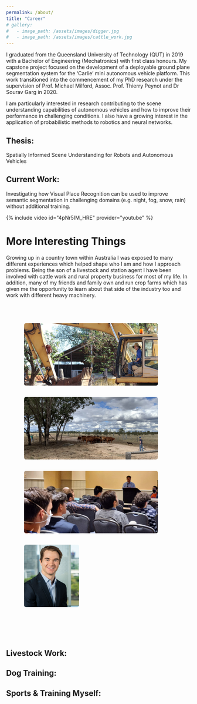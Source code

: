 ```yaml
---
permalink: /about/
title: "Career"
# gallery:
#   - image_path: /assets/images/digger.jpg
#   - image_path: /assets/images/cattle_work.jpg
---
```

<!-- # Career: -->
I graduated from the Queensland University of Technology (QUT) in 2019 with a Bachelor of Engineering (Mechatronics) with first class honours. My capstone project focused on the development of a deployable ground plane segmentation system for the ‘Carlie’ mini autonomous vehicle platform. This work transitioned into the commencement of my PhD research under the supervision of Prof. Michael Milford, Assoc. Prof. Thierry Peynot and Dr Sourav Garg in 2020.

I am particularly interested in research contributing to the scene understanding capabilities of autonomous vehicles and how to improve their performance in challenging conditions. I also have a growing interest in the application of probabilistic methods to robotics and neural networks.

## Thesis:
Spatially Informed Scene Understanding for Robots and Autonomous Vehicles
## Current Work:
Investigating how Visual Place Recognition can be used to improve semantic segmentation in challenging domains (e.g. night, fog, snow, rain) without additional training.

{% include video id="4pNr5IM_HRE" provider="youtube" %}

# More Interesting Things
Growing up in a country town within Australia I was exposed to many different experiences which helped shape who I am and how I approach problems. Being the son of a livestock and station agent I have been involved with cattle work and rural property business for most of my life. In addition, many of my friends and family own and run crop farms which has given me the opportunity to learn about that side of the industry too and work with different heavy machinery.

<!-- |![Digger](/assets/images/digger.jpg){:class="img-responsive"}|![cows](/assets/images/cattle_work.jpg){:class="img-responsive"}| -->
<!-- {% include gallery caption="This is a sample gallery with **Markdown support**." %} -->

<style>
    .container {
        padding: 40px 5%;
        }
    .heading-text {
        margin-bottom: 2rem;
        font-size: 2rem;
        }
    .heading-text span {
        font-weight: 100;
        }
    ul {
        list-style: none;
        }
    /* li{
        margin: 1px 0;
        } */
    .image-gallery {
        display: flex;
        flex-wrap: wrap;
        gap: 1px;
        }
    .image-gallery > li {
        flex: 1 1 auto; /* or flex: auto; */
        height: 200px;
        cursor: pointer;
        position: relative;
        }
    .image-gallery::after {
        content: "";
        flex-grow: 999;
        }
    .image-gallery li img {
        object-fit: cover;
        width: 85%;
        height: 85%;
        vertical-align: middle;
        border-radius: 5px;
        }
    .image-gallery li:hover .overlay {
        transform: scale(1);
        }
</style>

<div class="container">
  <!-- heading text -->
  <ul class="image-gallery">
    <li>
      <img src="/assets/images/digger.jpg" alt="" />
      <!-- <img src="https://source.unsplash.com/VWcPlbHglYc" alt="" /> -->
      <!-- <div class="overlay"><span>Image title</span></div> -->
    </li>
    <li>
      <img src="/assets/images/cattle_work.jpg" alt="" />
      <!-- <img src="https://source.unsplash.com/e6FMMambeO4" alt="" /> -->
      <!-- <div class="overlay"><span>Image title</span></div> -->
    </li>
    <li>
      <img src="/assets/images/Presenting.jpg" alt="" />
      <!-- <img src="https://source.unsplash.com/e6FMMambeO4" alt="" /> -->
      <!-- <div class="overlay"><span>Image title</span></div> -->
    </li>
    <li>
      <img src="/assets/images/QUT_Day4_Low_Resolution.jpg" alt="" />
      <!-- <img src="https://source.unsplash.com/e6FMMambeO4" alt="" /> -->
      <!-- <div class="overlay"><span>Image title</span></div> -->
    </li>
  </ul>
</div>

## Livestock Work:

## Dog Training:

## Sports & Training Myself: